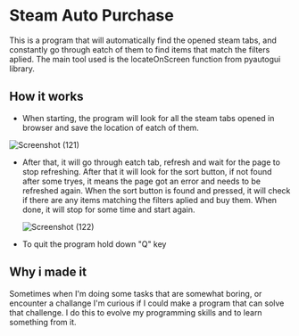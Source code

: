 # Steam Auto Purchase

This is a program that will automatically find the opened steam tabs, and constantly go through eatch of them to find items that match the filters aplied.
The main tool used is the locateOnScreen function from pyautogui library.


## How it works
- When starting, the program will look for all the steam tabs opened in browser and save the location of eatch of them.

![Screenshot (121)](https://github.com/AndreiSSLK/Steam_Auto_Purchase/assets/160149891/9c7f1648-f6e3-4fc9-ae6f-b884bc4141d5)


- After that, it will go through eatch tab, refresh and wait for the page to stop refreshing. After that it will look for the sort button, if not found after some tryes, it means the page got an error and needs to be refreshed again. When the sort button is found and pressed, it will check if there are any items matching the filters aplied and buy them. When done, it will stop for some time and start again.

  ![Screenshot (122)](https://github.com/AndreiSSLK/Steam_Auto_Purchase/assets/160149891/ed3ec8d5-e52c-49c9-8ea0-9958e2829b66)

- To quit the program hold down "Q" key


## Why i made it

Sometimes when I'm doing some tasks that are somewhat boring, or encounter a challange I'm curious if I could make a program that can solve that challenge. 
I do this to evolve my programming skills and to learn something from it.
